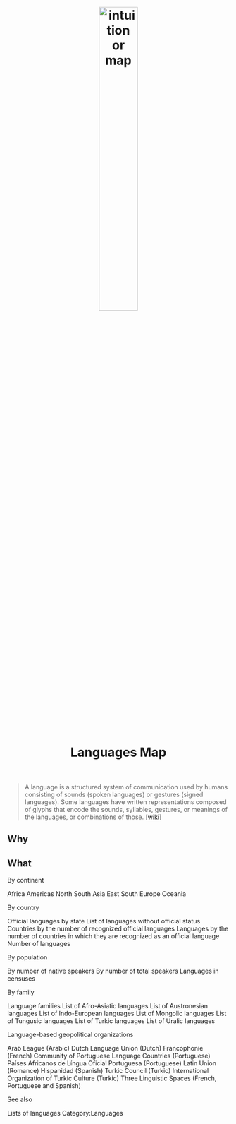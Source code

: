 <h1 align="center">
<br>
	<a href="https://www.wikiwand.com/en/Language#/External_links">
  <img src="https://i.imgur.com/0RHuzis.png" alt="intuition or map" width=42%">
  </a>
  <br><br>
Languages Map 
  <br><br>
</h1>

> A language is a structured system of communication used by humans consisting of sounds (spoken languages) or gestures (signed languages). Some languages have written representations composed of glyphs that encode the sounds, syllables, gestures, or meanings of the languages, or combinations of those.
 [[wiki](https://www.wikiwand.com/en/Language#/overview)]

## Why 


## What 


By continent	

Africa
Americas 
North
South
Asia 
East
South
Europe
Oceania

By country	

Official languages 
by state
List of languages without official status
Countries by the number of recognized official languages
Languages by the number of countries in which they are recognized as an official language
Number of languages

By population	

By number of native speakers
By number of total speakers
Languages in censuses

By family	

Language families 
List of Afro-Asiatic languages
List of Austronesian languages
List of Indo-European languages
List of Mongolic languages
List of Tungusic languages
List of Turkic languages
List of Uralic languages

Language-based geopolitical organizations

Arab League (Arabic)
Dutch Language Union (Dutch)
Francophonie (French)
Community of Portuguese Language Countries (Portuguese)
Países Africanos de Língua Oficial Portuguesa (Portuguese)
Latin Union (Romance)
Hispanidad (Spanish)
Turkic Council (Turkic)
International Organization of Turkic Culture (Turkic)
Three Linguistic Spaces (French, Portuguese and Spanish)

See also	

Lists of languages
Category:Languages